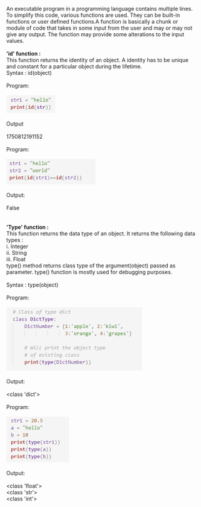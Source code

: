 An executable program in a programming language contains multiple lines. To simplify this code, various functions are used.
They can be built-in functions or user defined functions.A function is basically a chunk or module of code that takes in some input from the user and may or may not give any output. The function may provide some alterations to the input values.<br><br>
<b> 'id' function :</b><br>
This function returns the identity of an object. A identity has to be unique and constant for a particular object during the lifetime.<br>
Syntax : id(object)<br><br>
Program:<br><br>
<img src="images/img1.png"><br><br>
Output<br><br>
1750812191152<br><br>
Program:<br><br>
<img src="images/img2.png"><br><br>
Output:<br><br>
False<br><br>
<br>
<b> 'Type' function :</b><br>
 This function returns the data type of an object. It returns the following data types :<br>
i. Integer<br>
ii. String<br>
iii. Float<br>
type() method returns class type of the argument(object) passed as parameter. type() function is mostly used for debugging purposes.<br><br>
Syntax : type(object)<br><br>
Program:<br><br>
<img src="images/img3.PNG"><br><br>
Output:<br><br>
<class 'dict'><br><br>
Program:<br><br>
<img src="images/img4.PNG"><br><br>
Output:<br><br>
<class 'float'><br>
<class 'str'><br>
<class 'int'>
